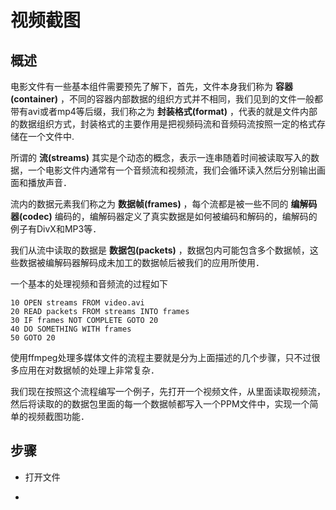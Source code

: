 # 视频截图

## 概述

电影文件有一些基本组件需要预先了解下，首先，文件本身我们称为 **容器(container)** ，不同的容器内部数据的组织方式并不相同，我们见到的文件一般都带有avi或者mp4等后缀，我们称之为 **封装格式(format)** ，代表的就是文件内部的数据组织方式，封装格式的主要作用是把视频码流和音频码流按照一定的格式存储在一个文件中.

所谓的 **流(streams)** 其实是个动态的概念，表示一连串随着时间被读取写入的数据，一个电影文件内通常有一个音频流和视频流，我们会循环读入然后分别输出画面和播放声音．

流内的数据元素我们称之为 **数据帧(frames)** ，每个流都是被一些不同的 **编解码器(codec)** 编码的，编解码器定义了真实数据是如何被编码和解码的，编解码的例子有DivX和MP3等．

我们从流中读取的数据是 **数据包(packets)** ，数据包内可能包含多个数据帧，这些数据被编解码器解码成未加工的数据帧后被我们的应用所使用．

一个基本的处理视频和音频流的过程如下
```text
10 OPEN streams FROM video.avi
20 READ packets FROM streams INTO frames
30 IF frames NOT COMPLETE GOTO 20
40 DO SOMETHING WITH frames
50 GOTO 20
```

使用ffmpeg处理多媒体文件的流程主要就是分为上面描述的几个步骤，只不过很多应用在对数据帧的处理上非常复杂．

我们现在按照这个流程编写一个例子，先打开一个视频文件，从里面读取视频流，然后将读取的的数据包里面的每一个数据帧都写入一个PPM文件中，实现一个简单的视频截图功能．

## 步骤

* 打开文件



*  



